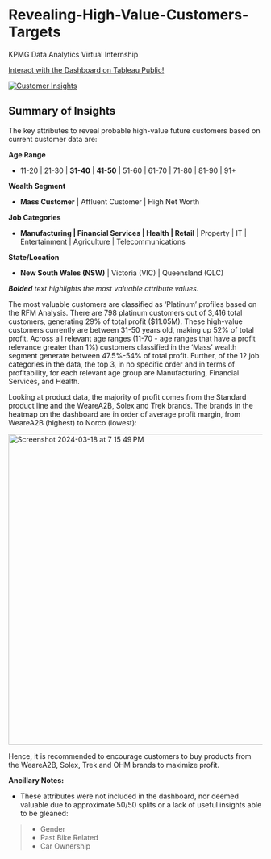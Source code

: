 # Revealing-High-Value-Customers-Targets
KPMG Data Analytics Virtual Internship

<a target="_tab" rel="noopener noreferrer" href="https://public.tableau.com/views/CustomerInsightsDashboard_KPMGVirtualInternship/CustomerInsights?:language=en-US&publish=yes&:display_count=n&:origin=viz_share_link" >Interact with the Dashboard on Tableau Public!</a> 

<div class='tableauPlaceholder' id='viz1704302668237' style='position: relative'><noscript><a href='#'><img alt='Customer Insights ' src='https:&#47;&#47;public.tableau.com&#47;static&#47;images&#47;Cu&#47;CustomerInsightsDashboard_KPMGVirtualInternship&#47;CustomerInsights&#47;1_rss.png' style='border: none' /></a></noscript><object class='tableauViz'  style='display:none;'><param name='host_url' value='https%3A%2F%2Fpublic.tableau.com%2F' /> <param name='embed_code_version' value='3' /> <param name='site_root' value='' /><param name='name' value='CustomerInsightsDashboard_KPMGVirtualInternship&#47;CustomerInsights' /><param name='tabs' value='no' /><param name='toolbar' value='yes' /><param name='static_image' value='https:&#47;&#47;public.tableau.com&#47;static&#47;images&#47;Cu&#47;CustomerInsightsDashboard_KPMGVirtualInternship&#47;CustomerInsights&#47;1.png' /> <param name='animate_transition' value='yes' /><param name='display_static_image' value='yes' /><param name='display_spinner' value='yes' /><param name='display_overlay' value='yes' /><param name='display_count' value='yes' /><param name='language' value='en-US' /><param name='filter' value='publish=yes' /></object></div>                


## Summary of Insights

The key attributes to reveal probable high-value future customers based on current customer data are:

**Age Range**
- 11-20 | 21-30 | **31-40** | **41-50** | 51-60 | 61-70 | 71-80 | 81-90 | 91+

**Wealth Segment**
- **Mass Customer** | Affluent Customer | High Net Worth

**Job Categories**
- **Manufacturing | Financial Services | Health | Retail** | Property | IT | Entertainment | Agriculture | Telecommunications

**State/Location**
- **New South Wales (NSW)** | Victoria (VIC) | Queensland (QLC)

_**Bolded** text highlights the most valuable attribute values._



The most valuable customers are classified as ‘Platinum’ profiles based on the RFM Analysis. There are 798 platinum customers out of 3,416 total customers, generating 29% of total profit ($11.05M). These high-value customers currently are between 31-50 years old, making up 52% of total profit. Across all relevant age ranges (11-70 - age ranges that have a profit relevance greater than 1%) customers classified in the ‘Mass’ wealth segment generate between 47.5%-54% of total profit. Further, of the 12 job categories in the data, the top 3, in no specific order and in terms of profitability, for each relevant age group are Manufacturing, Financial Services, and Health. 

Looking at product data, the majority of profit comes from the Standard product line and the WeareA2B, Solex and Trek brands. The brands in the heatmap on the dashboard are in order of average profit margin, from WeareA2B (highest) to Norco (lowest):

<img width="616" alt="Screenshot 2024-03-18 at 7 15 49 PM" src="https://github.com/kgreg-8/Revealing-High-Value-Customers-Targets/assets/148907539/b0d30875-974d-4bfd-bbc3-ea6ecc38dd07">

Hence, it is recommended to encourage customers to buy products from the WeareA2B, Solex, Trek and OHM brands to maximize profit.

**Ancillary Notes:**
- These attributes were not included in the dashboard, nor deemed valuable due to approximate 50/50 splits or a lack of useful insights able to be gleaned:
>- Gender
>- Past Bike Related 
>- Car Ownership
